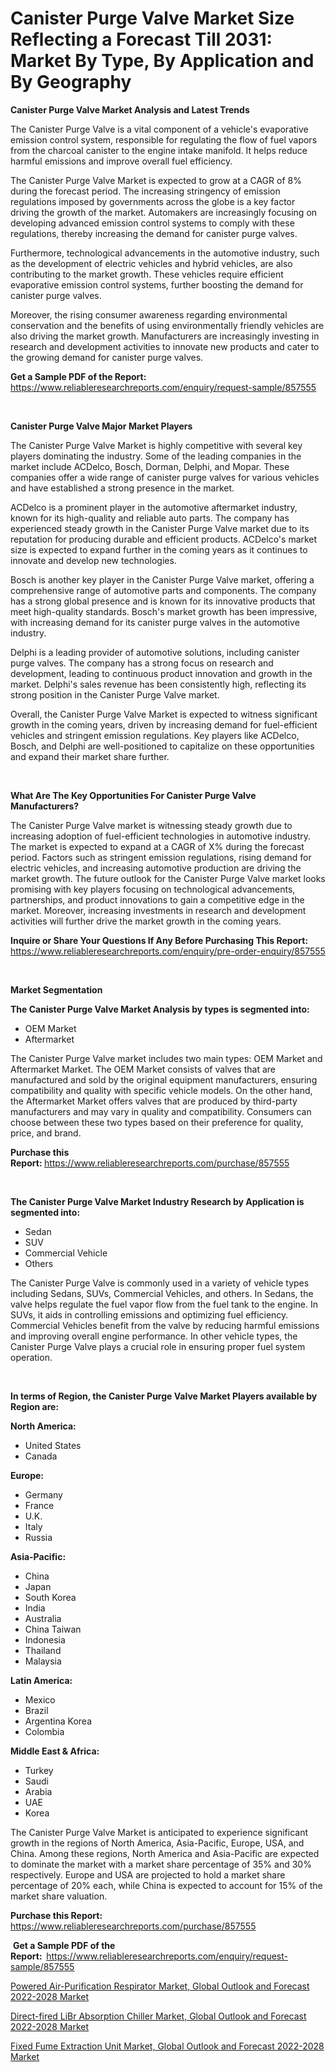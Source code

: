 <p><h1>Canister Purge Valve Market Size Reflecting a Forecast Till 2031: Market By Type, By Application and By Geography</h1></p><p><strong>Canister Purge Valve Market Analysis and Latest Trends</strong></p>
<p><p>The Canister Purge Valve is a vital component of a vehicle's evaporative emission control system, responsible for regulating the flow of fuel vapors from the charcoal canister to the engine intake manifold. It helps reduce harmful emissions and improve overall fuel efficiency.</p><p>The Canister Purge Valve Market is expected to grow at a CAGR of 8% during the forecast period. The increasing stringency of emission regulations imposed by governments across the globe is a key factor driving the growth of the market. Automakers are increasingly focusing on developing advanced emission control systems to comply with these regulations, thereby increasing the demand for canister purge valves.</p><p>Furthermore, technological advancements in the automotive industry, such as the development of electric vehicles and hybrid vehicles, are also contributing to the market growth. These vehicles require efficient evaporative emission control systems, further boosting the demand for canister purge valves.</p><p>Moreover, the rising consumer awareness regarding environmental conservation and the benefits of using environmentally friendly vehicles are also driving the market growth. Manufacturers are increasingly investing in research and development activities to innovate new products and cater to the growing demand for canister purge valves.</p></p>
<p><strong>Get a Sample PDF of the Report:&nbsp;</strong> <a href="https://www.reliableresearchreports.com/enquiry/request-sample/857555">https://www.reliableresearchreports.com/enquiry/request-sample/857555</a></p>
<p>&nbsp;</p>
<p><strong>Canister Purge Valve Major Market Players</strong></p>
<p><p>The Canister Purge Valve Market is highly competitive with several key players dominating the industry. Some of the leading companies in the market include ACDelco, Bosch, Dorman, Delphi, and Mopar. These companies offer a wide range of canister purge valves for various vehicles and have established a strong presence in the market.</p><p>ACDelco is a prominent player in the automotive aftermarket industry, known for its high-quality and reliable auto parts. The company has experienced steady growth in the Canister Purge Valve market due to its reputation for producing durable and efficient products. ACDelco's market size is expected to expand further in the coming years as it continues to innovate and develop new technologies.</p><p>Bosch is another key player in the Canister Purge Valve market, offering a comprehensive range of automotive parts and components. The company has a strong global presence and is known for its innovative products that meet high-quality standards. Bosch's market growth has been impressive, with increasing demand for its canister purge valves in the automotive industry.</p><p>Delphi is a leading provider of automotive solutions, including canister purge valves. The company has a strong focus on research and development, leading to continuous product innovation and growth in the market. Delphi's sales revenue has been consistently high, reflecting its strong position in the Canister Purge Valve market.</p><p>Overall, the Canister Purge Valve Market is expected to witness significant growth in the coming years, driven by increasing demand for fuel-efficient vehicles and stringent emission regulations. Key players like ACDelco, Bosch, and Delphi are well-positioned to capitalize on these opportunities and expand their market share further.</p></p>
<p>&nbsp;</p>
<p><strong>What Are The Key Opportunities For Canister Purge Valve Manufacturers?</strong></p>
<p><p>The Canister Purge Valve market is witnessing steady growth due to increasing adoption of fuel-efficient technologies in automotive industry. The market is expected to expand at a CAGR of X% during the forecast period. Factors such as stringent emission regulations, rising demand for electric vehicles, and increasing automotive production are driving the market growth. The future outlook for the Canister Purge Valve market looks promising with key players focusing on technological advancements, partnerships, and product innovations to gain a competitive edge in the market. Moreover, increasing investments in research and development activities will further drive the market growth in the coming years.</p></p>
<p><strong>Inquire or Share Your Questions If Any Before Purchasing This Report:</strong> <a href="https://www.reliableresearchreports.com/enquiry/pre-order-enquiry/857555">https://www.reliableresearchreports.com/enquiry/pre-order-enquiry/857555</a></p>
<p>&nbsp;</p>
<p><strong>Market Segmentation</strong></p>
<p><strong>The Canister Purge Valve Market Analysis by types is segmented into:</strong></p>
<p><ul><li>OEM Market</li><li>Aftermarket</li></ul></p>
<p><p>The Canister Purge Valve market includes two main types: OEM Market and Aftermarket Market. The OEM Market consists of valves that are manufactured and sold by the original equipment manufacturers, ensuring compatibility and quality with specific vehicle models. On the other hand, the Aftermarket Market offers valves that are produced by third-party manufacturers and may vary in quality and compatibility. Consumers can choose between these two types based on their preference for quality, price, and brand.</p></p>
<p><strong>Purchase this Report:&nbsp;</strong><a href="https://www.reliableresearchreports.com/purchase/857555">https://www.reliableresearchreports.com/purchase/857555</a></p>
<p>&nbsp;</p>
<p><strong>The Canister Purge Valve Market Industry Research by Application is segmented into:</strong></p>
<p><ul><li>Sedan</li><li>SUV</li><li>Commercial Vehicle</li><li>Others</li></ul></p>
<p><p>The Canister Purge Valve is commonly used in a variety of vehicle types including Sedans, SUVs, Commercial Vehicles, and others. In Sedans, the valve helps regulate the fuel vapor flow from the fuel tank to the engine. In SUVs, it aids in controlling emissions and optimizing fuel efficiency. Commercial Vehicles benefit from the valve by reducing harmful emissions and improving overall engine performance. In other vehicle types, the Canister Purge Valve plays a crucial role in ensuring proper fuel system operation.</p></p>
<p>&nbsp;</p>
<p><strong>In terms of Region, the Canister Purge Valve Market Players available by Region are:</strong></p>
<p>
    <p> <strong> North America: </strong>
        <ul>
            <li>United States</li>
            <li>Canada</li>
        </ul>
        </p> 
    <p> <strong> Europe: </strong>
        <ul>
            <li>Germany</li>
            <li>France</li>
            <li>U.K.</li>
            <li>Italy</li>
            <li>Russia</li>
        </ul>
        </p> 
    <p> <strong> Asia-Pacific: </strong>
        <ul>
            <li>China</li>
            <li>Japan</li>
            <li>South Korea</li>
            <li>India</li>
            <li>Australia</li>
            <li>China Taiwan</li>
            <li>Indonesia</li>
            <li>Thailand</li>
            <li>Malaysia</li>
        </ul>
        </p> 
    <p> <strong> Latin America: </strong>
        <ul>
            <li>Mexico</li>
            <li>Brazil</li>
            <li>Argentina Korea</li>
            <li>Colombia</li>
        </ul>
        </p> 
    <p> <strong> Middle East & Africa: </strong>
        <ul>
            <li>Turkey</li>
            <li>Saudi</li>
            <li>Arabia</li>
            <li>UAE</li>
            <li>Korea</li>
        </ul>
    </p>
    </p>
<p><p>The Canister Purge Valve Market is anticipated to experience significant growth in the regions of North America, Asia-Pacific, Europe, USA, and China. Among these regions, North America and Asia-Pacific are expected to dominate the market with a market share percentage of 35% and 30% respectively. Europe and USA are projected to hold a market share percentage of 20% each, while China is expected to account for 15% of the market share valuation.</p></p>
<p><strong>Purchase this Report: </strong><a href="https://www.reliableresearchreports.com/purchase/857555">https://www.reliableresearchreports.com/purchase/857555</a></p>
<p>&nbsp;<strong>Get a Sample PDF of the Report:&nbsp;&nbsp;</strong><a href="https://www.reliableresearchreports.com/enquiry/request-sample/857555">https://www.reliableresearchreports.com/enquiry/request-sample/857555</a></p>
<p><strong></strong></p>
<p><p><a href="https://view.publitas.com/reportprime-1/powered-air-purification-respirator-market-global-outlook-and-forecast-2022-2028-market-size-furnishes-valuable-information-encompassing-market-share-market-trends-and-projections-spanning-from-2023-to-2030/">Powered Air-Purification Respirator Market, Global Outlook and Forecast 2022-2028 Market</a></p><p><a href="https://view.publitas.com/reportprime-1/direct-fired-libr-absorption-chiller-market-global-outlook-and-forecast-2022-2028-market-insights-market-players-and-forecast-till-2030/">Direct-fired LiBr Absorption Chiller Market, Global Outlook and Forecast 2022-2028 Market</a></p><p><a href="https://view.publitas.com/reportprime-1/fixed-fume-extraction-unit-market-global-outlook-and-forecast-2022-2028-market-growth-market-trends-covid-19-impact-and-forecasts-for-period-from-2023-2030/">Fixed Fume Extraction Unit Market, Global Outlook and Forecast 2022-2028 Market</a></p></p>